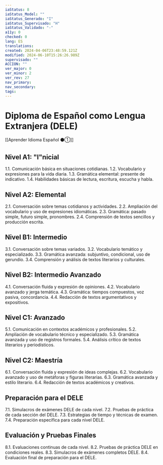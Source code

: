 ```yaml
---
iaStatus: 8
iaStatus_Model: ""
iaStatus_Generado: "I"
iaStatus_Supervisado: "H"
iaStatus_Validado: "-"
a11y: 0
checked: 0
lang: ES
translations: 
created: 2024-04-06T23:48:59.121Z
modified: 2024-06-10T15:26:26.989Z
supervisado: ""
ACCION: ""
ver_major: 0
ver_minor: 2
ver_rev: 27
nav_primary: 
nav_secondary: 
tags:
---
```

# Diploma de Español como Lengua Extranjera (DELE)

[[Aprender Idioma Español ⚫①]]

## Nivel A1: "I"nicial

1.1. Comunicación básica en situaciones cotidianas.
1.2. Vocabulario y expresiones para la vida diaria.
1.3. Gramática elemental: presente de indicativo.
1.4. Habilidades básicas de lectura, escritura, escucha y habla.

## Nivel A2: Elemental

2.1. Conversación sobre temas cotidianos y actividades.
2.2. Ampliación del vocabulario y uso de expresiones idiomáticas.
2.3. Gramática: pasado simple, futuro simple, pronombres.
2.4. Comprensión de textos sencillos y producción escrita.

## Nivel B1: Intermedio

3.1. Conversación sobre temas variados.
3.2. Vocabulario temático y especializado.
3.3. Gramática avanzada: subjuntivo, condicional, uso de gerundio.
3.4. Comprensión y análisis de textos literarios y culturales.

## Nivel B2: Intermedio Avanzado

4.1. Conversación fluida y expresión de opiniones.
4.2. Vocabulario avanzado y jerga temática.
4.3. Gramática: tiempos compuestos, voz pasiva, concordancia.
4.4. Redacción de textos argumentativos y expositivos.

## Nivel C1: Avanzado

5.1. Comunicación en contextos académicos y profesionales.
5.2. Ampliación de vocabulario técnico y especializado.
5.3. Gramática avanzada y uso de registros formales.
5.4. Análisis crítico de textos literarios y periodísticos.

## Nivel C2: Maestría

6.1. Conversación fluida y expresión de ideas complejas.
6.2. Vocabulario avanzado y uso de metáforas y figuras literarias.
6.3. Gramática avanzada y estilo literario.
6.4. Redacción de textos académicos y creativos.

## Preparación para el DELE

7.1. Simulacros de exámenes DELE de cada nivel.
7.2. Pruebas de práctica de cada sección del DELE.
7.3. Estrategias de tiempo y técnicas de examen.
7.4. Preparación específica para cada nivel DELE.

## Evaluación y Pruebas Finales

8.1. Evaluaciones continuas de cada nivel.
8.2. Pruebas de práctica DELE en condiciones reales.
8.3. Simulacros de exámenes completos DELE.
8.4. Evaluación final de preparación para el DELE.

